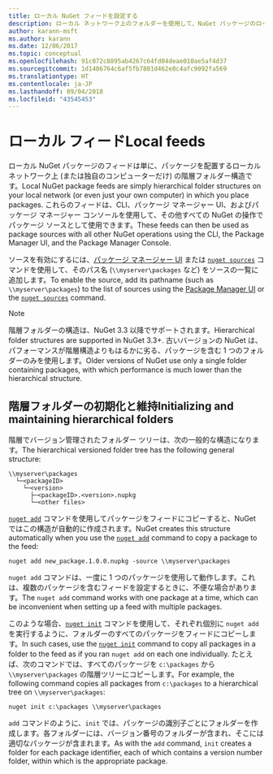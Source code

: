 ```yaml
---
title: ローカル NuGet フィードを設定する
description: ローカル ネットワーク上のフォルダーを使用して、NuGet パッケージのローカル フィードを作成する方法
author: karann-msft
ms.author: karann
ms.date: 12/06/2017
ms.topic: conceptual
ms.openlocfilehash: 91c072c8895ab4267c64fd04deae010ae5af4d37
ms.sourcegitcommit: 1d1406764c6af5fb7801d462e0c4afc9092fa569
ms.translationtype: HT
ms.contentlocale: ja-JP
ms.lasthandoff: 09/04/2018
ms.locfileid: "43545453"
---
```

# <a name="local-feeds"></a><span data-ttu-id="7afbf-103">ローカル フィード</span><span class="sxs-lookup"><span data-stu-id="7afbf-103">Local feeds</span></span>

<span data-ttu-id="7afbf-104">ローカル NuGet パッケージのフィードは単に、パッケージを配置するローカル ネットワーク上 (または独自のコンピューターだけ) の階層フォルダー構造です。</span><span class="sxs-lookup"><span data-stu-id="7afbf-104">Local NuGet package feeds are simply hierarchical folder structures on your local network (or even just your own computer) in which you place packages.</span></span> <span data-ttu-id="7afbf-105">これらのフィードは、CLI、パッケージ マネージャー UI、およびパッケージ マネージャー コンソールを使用して、その他すべての NuGet の操作でパッケージ ソースとして使用できます。</span><span class="sxs-lookup"><span data-stu-id="7afbf-105">These feeds can then be used as package sources with all other NuGet operations using the CLI, the Package Manager UI, and the Package Manager Console.</span></span>

<span data-ttu-id="7afbf-106">ソースを有効にするには、[パッケージ マネージャー UI](../tools/package-manager-ui.md#package-sources) または [`nuget sources`](../tools/cli-ref-sources.md) コマンドを使用して、そのパス名 (`\\myserver\packages` など) をソースの一覧に追加します。</span><span class="sxs-lookup"><span data-stu-id="7afbf-106">To enable the source, add its pathname (such as `\\myserver\packages`) to the list of sources using the [Package Manager UI](../tools/package-manager-ui.md#package-sources) or the [`nuget sources`](../tools/cli-ref-sources.md) command.</span></span>

> [!Note]
> <span data-ttu-id="7afbf-107">階層フォルダーの構造は、NuGet 3.3 以降でサポートされます。</span><span class="sxs-lookup"><span data-stu-id="7afbf-107">Hierarchical folder structures are supported in NuGet 3.3+.</span></span> <span data-ttu-id="7afbf-108">古いバージョンの NuGet は、パフォーマンスが階層構造よりもはるかに劣る、パッケージを含む 1 つのフォルダーのみを使用します。</span><span class="sxs-lookup"><span data-stu-id="7afbf-108">Older versions of NuGet use only a single folder containing packages, with which performance is much lower than the hierarchical structure.</span></span>

## <a name="initializing-and-maintaining-hierarchical-folders"></a><span data-ttu-id="7afbf-109">階層フォルダーの初期化と維持</span><span class="sxs-lookup"><span data-stu-id="7afbf-109">Initializing and maintaining hierarchical folders</span></span>

<span data-ttu-id="7afbf-110">階層でバージョン管理されたフォルダー ツリーは、次の一般的な構造になります。</span><span class="sxs-lookup"><span data-stu-id="7afbf-110">The hierarchical versioned folder tree has the following general structure:</span></span>

    \\myserver\packages
      └─<packageID>
        └─<version>
          ├─<packageID>.<version>.nupkg
          └─<other files>

<span data-ttu-id="7afbf-111">[`nuget add`](../tools/cli-ref-add.md) コマンドを使用してパッケージをフィードにコピーすると、NuGet ではこの構造が自動的に作成されます。</span><span class="sxs-lookup"><span data-stu-id="7afbf-111">NuGet creates this structure automatically when you use the [`nuget add`](../tools/cli-ref-add.md) command to copy a package to the feed:</span></span>

```cli
nuget add new_package.1.0.0.nupkg -source \\myserver\packages
```

<span data-ttu-id="7afbf-112">`nuget add` コマンドは、一度に 1 つのパッケージを使用して動作します。これは、複数のパッケージを含むフィードを設定するときに、不便な場合があります。</span><span class="sxs-lookup"><span data-stu-id="7afbf-112">The `nuget add` command works with one package at a time, which can be inconvenient when setting up a feed with multiple packages.</span></span>

<span data-ttu-id="7afbf-113">このような場合、[`nuget init`](../tools/cli-ref-init.md) コマンドを使用して、それぞれ個別に `nuget add` を実行するように、フォルダーのすべてのパッケージをフィードにコピーします。</span><span class="sxs-lookup"><span data-stu-id="7afbf-113">In such cases, use the [`nuget init`](../tools/cli-ref-init.md) command to copy all packages in a folder to the feed as if you ran `nuget add` on each one individually.</span></span> <span data-ttu-id="7afbf-114">たとえば、次のコマンドでは、すべてのパッケージを `c:\packages` から `\\myserver\packages` の階層ツリーにコピーします。</span><span class="sxs-lookup"><span data-stu-id="7afbf-114">For example, the following command copies all packages from `c:\packages` to a hierarchical tree on `\\myserver\packages`:</span></span>

```cli
nuget init c:\packages \\myserver\packages
```

<span data-ttu-id="7afbf-115">`add` コマンドのように、`init` では、パッケージの識別子ごとにフォルダーを作成します。各フォルダーには、バージョン番号のフォルダーが含まれ、そこには適切なパッケージが含まれます。</span><span class="sxs-lookup"><span data-stu-id="7afbf-115">As with the `add` command, `init` creates a folder for each package identifier, each of which contains a version number folder, within which is the appropriate package.</span></span>
